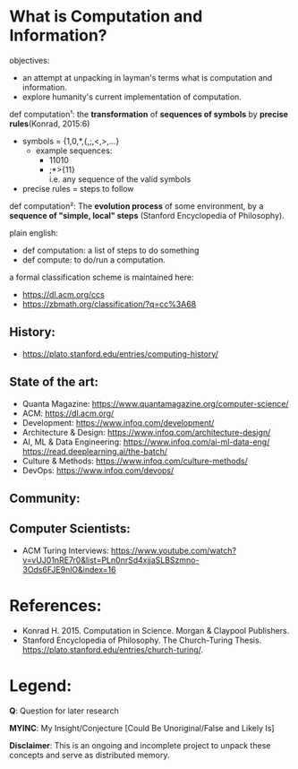 # What is Computation and Information?

objectives: 
  - an attempt at unpacking in layman's terms what is computation and information.
  - explore humanity's current implementation of computation.

def computation¹: the **transformation** of **sequences of symbols** by **precise rules**(Konrad, 2015:6)

- symbols = {1,0,\*,{,;,<,>,...}
  - example sequences:
    - 11010
    - ;\*>{11}  
      i.e. any sequence of the valid symbols
- precise rules = steps to follow


def computation²: The **evolution process** of some environment, by a **sequence of "simple, local" steps** (Stanford Encyclopedia of Philosophy).

plain english:
- def computation: a list of steps to do something
- def compute: to do/run a computation.

a formal classification scheme is maintained here: 
- https://dl.acm.org/ccs
- https://zbmath.org/classification/?q=cc%3A68

    
## History:
- https://plato.stanford.edu/entries/computing-history/

## State of the art:
- Quanta Magazine: https://www.quantamagazine.org/computer-science/
- ACM: https://dl.acm.org/
- Development: https://www.infoq.com/development/
- Architecture & Design: https://www.infoq.com/architecture-design/
- AI, ML & Data Engineering: 
    https://www.infoq.com/ai-ml-data-eng/
    https://read.deeplearning.ai/the-batch/
- Culture & Methods: 
    https://www.infoq.com/culture-methods/
- DevOps: https://www.infoq.com/devops/

## Community:

## Computer Scientists:
- ACM Turing Interviews: https://www.youtube.com/watch?v=vUJ01nRE7r0&list=PLn0nrSd4xjjaSLBSzmno-3Ods6FJE9nlO&index=16

# References:
- Konrad H. 2015. Computation in Science. Morgan & Claypool Publishers.
- Stanford Encyclopedia of Philosophy. The Church-Turing Thesis. https://plato.stanford.edu/entries/church-turing/.

# Legend:
**Q**: Question for later research

**MYINC**: My Insight/Conjecture [Could Be Unoriginal/False and Likely Is]


**Disclaimer**: This is an ongoing and incomplete project to unpack these concepts and serve as distributed memory.